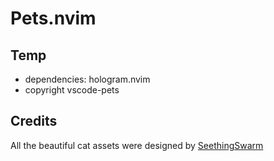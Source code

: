 # Pets.nvim
## Temp
- dependencies: hologram.nvim
- copyright vscode-pets
## Credits
All the beautiful cat assets were designed by [SeethingSwarm](https://seethingswarm.itch.io/catset)
